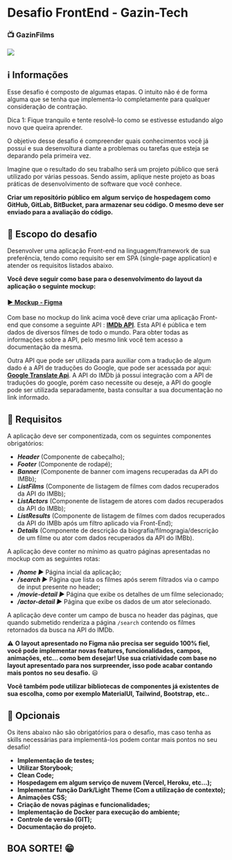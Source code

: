 # Desafio FrontEnd - Gazin-Tech

### 📺 GazinFilms 

![](https://i.ibb.co/pyc6MGS/Group-15.png)

## ℹ️ Informações

Esse desafio é composto de algumas etapas. O intuito não é de forma alguma que se tenha que implementa-lo completamente para qualquer consideração de contração.

Dica 1: Fique tranquilo e tente resolvê-lo como se estivesse estudando algo novo que queira aprender.

O objetivo desse desafio é compreender quais conhecimentos você já possui e sua desenvoltura diante a problemas ou tarefas que esteja se deparando pela primeira vez.

Imagine que o resultado do seu trabalho será um projeto público que será utilizado por várias pessoas. Sendo assim, aplique neste projeto as boas práticas de desenvolvimento de software que você conhece.

**Criar um repositório público em algum serviço de hospedagem como GitHub, GitLab, BitBucket, para armazenar seu código. O mesmo deve ser enviado para a avaliação do código.**

## 💬 Escopo do desafio

Desenvolver uma aplicação Front-end na linguagem/framework de sua preferência, tendo como requisito ser em SPA (single-page application) e atender os requisitos listados abaixo.

**Você deve seguir como base para o desenvolvimento do layout da aplicação o seguinte mockup:**
#### [ ► Mockup - Figma ](https://www.figma.com/file/9rnzjWDSvwlENgQNwxfu28/GazinFilms?node-id=110%3A1881)

Com base no mockup do link acima você deve criar uma aplicação Front-end que consome a seguinte API : **[IMDb API](https://rapidapi.com/apidojo/api/imdb8/)**. Esta API é pública e tem dados de diversos filmes de todo o mundo. Para obter todas as informações sobre a API, pelo mesmo link você tem acesso a documentação da mesma.

Outra API que pode ser utilizada para auxiliar com a tradução de algum dado é a API de traduções do Google, que pode ser acessada por aqui: **[Google Translate Api](https://rapidapi.com/googlecloud/api/google-translate1/)**. A API do IMDb já possuí integração com a API de traduções do google, porém caso necessite ou deseje, a API do google pode ser utilizada separadamente, basta consultar a sua documentação no link informado.

## 💽 Requisitos

A aplicação deve ser componentizada, com os seguintes componentes obrigatórios:

- ***Header*** (Componente de cabeçalho);
- ***Footer*** (Componente de rodapé);
- ***Banner*** (Componente de banner com imagens recuperadas da API do IMBb);
- ***ListFilms*** (Componente de listagem de filmes com dados recuperados da API do IMBb);
- ***ListActors*** (Componente de listagem de atores com dados recuperados da API do IMBb);
- ***ListResults*** (Componente de listagem de filmes com dados recuperados da API do IMBb após um filtro aplicado via Front-End);
- ***Details*** (Componente de descrição da biografia/filmogragia/descrição de um filme ou ator com dados recuperados da API do IMBb).

A aplicação deve conter no mínimo as quatro páginas apresentadas no mockup com as seguintes rotas:

- ***/home ►*** Página incial da aplicação;
- ***/search ►*** Página que lista os filmes após serem filtrados via o campo de input presente no header;
- ***/movie-detail ►*** Página que exibe os detalhes de um filme selecionado;
- ***/actor-detail ►*** Página que exibe os dados de um ator selecionado.

A aplicação deve conter um campo de busca no header das páginas, que quando submetido renderiza a página `/search` contendo os filmes retornados da busca na API do IMDb.

⚠️ **O layout apresentado no Figma não precisa ser seguido 100% fiel, você pode implementar novas features, funcionalidades, campos, animações, etc... como bem desejar! Use sua criatividade com base no layout apresentado para nos surpreender, isso pode acabar contando mais pontos no seu desafio.** 😃

**Você também pode utilizar bibliotecas de componentes já existentes de sua escolha, como por exemplo MaterialUI, Tailwind, Bootstrap, etc..**

## 🔋 Opcionais

Os itens abaixo não são obrigatórios para o desafio, mas caso tenha as skills necessárias para implementá-los podem contar mais pontos no seu desafio!

- **Implementação de testes;**
- **Utilizar Storybook;**
- **Clean Code;**
- **Hospedagem em algum serviço de nuvem (Vercel, Heroku, etc...);**
- **Implementar função Dark/Light Theme (Com a utilização de contexto);**
- **Animações CSS;**
- **Criação de novas páginas e funcionalidades;**
- **Implementação de Docker para execução do ambiente;**
- **Controle de versão (GIT);**
- **Documentação do projeto.**

## BOA SORTE! 😁
